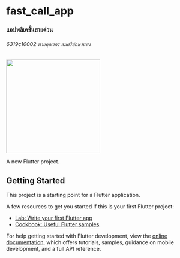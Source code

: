 # fast_call_app
### แอปพลิเคชั่นสายด่วน
###### 6319c10002 นายคุณากร สมศรีอักษรแสง

<img src="https://i.ibb.co/y8BQBrj/fastapp.png" width="250">

A new Flutter project.

## Getting Started

This project is a starting point for a Flutter application.

A few resources to get you started if this is your first Flutter project:

- [Lab: Write your first Flutter app](https://docs.flutter.dev/get-started/codelab)
- [Cookbook: Useful Flutter samples](https://docs.flutter.dev/cookbook)

For help getting started with Flutter development, view the
[online documentation](https://docs.flutter.dev/), which offers tutorials,
samples, guidance on mobile development, and a full API reference.
